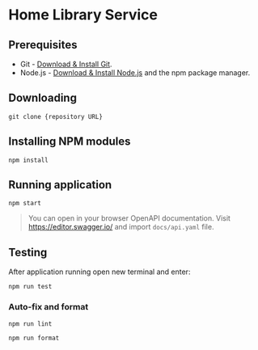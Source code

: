 # Home Library Service

## Prerequisites

- Git - [Download & Install Git](https://git-scm.com/downloads).
- Node.js - [Download & Install Node.js](https://nodejs.org/en/download/) and the npm package manager.

## Downloading

```
git clone {repository URL}
```

## Installing NPM modules

```
npm install
```

## Running application

```
npm start
```
>You can open in your browser OpenAPI documentation. Visit https://editor.swagger.io/ and import `docs/api.yaml` file.
## Testing

After application running open new terminal and enter:

```
npm run test
```

### Auto-fix and format

```
npm run lint
```

```
npm run format
```